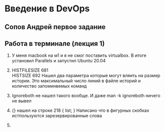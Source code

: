 # Введение в DevOps

##  Сопов Андрей первое задание 


## Работа в терминале (лекция 1)

1. У меня macbook на м1 и я не смог поставить virtualbox. В итоге установил Parallels и запустил Ubuntu 20.04

2.  HISTFILESIZE 681  
    HISTSIZE 692
    Нашел два параметра которые могут вляить на размер истории.
    Это максимальный число линий в файле историй и количество запоминвемых команд

3.  Ignoreboth не нашел такого вообще. И даже man -k ignoreboth ничего не вывел


4.  {} нашел на строке 218  { list; }
    Написано что в фигурных скобках истпользуются зарезервированные слова
    
5.  
